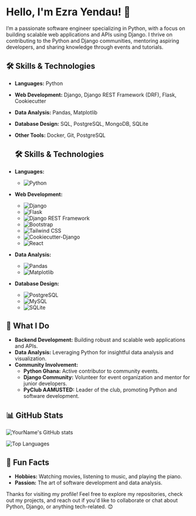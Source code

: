 # Hello, I'm Ezra Yendau! 👋

I’m a passionate software engineer specializing in Python, with a focus on building scalable web applications and APIs using Django. I thrive on contributing to the Python and Django communities, mentoring aspiring developers, and sharing knowledge through events and tutorials.

## 🛠️ Skills & Technologies

- **Languages:** Python
- **Web Development:** Django, Django REST Framework (DRF), Flask, Cookiecutter
- **Data Analysis:** Pandas, Matplotlib
- **Database Design:** SQL, PostgreSQL, MongoDB, SQLite
- **Other Tools:** Docker, Git, PostgreSQL

  ## 🛠️ Skills & Technologies

- **Languages:**
  - ![Python](https://img.shields.io/badge/Python-3776AB?style=flat&logo=python&logoColor=white)

- **Web Development:**
  - ![Django](https://img.shields.io/badge/Django-092E20?style=flat&logo=django&logoColor=white)
  - ![Flask](https://img.shields.io/badge/Flask-000000?style=flat&logo=flask&logoColor=white)
  - ![Django REST Framework](https://img.shields.io/badge/Django%20REST%20Framework-0087B5?style=flat&logo=django&logoColor=white)
  - ![Bootstrap](https://img.shields.io/badge/Bootstrap-563D7C?style=flat&logo=bootstrap&logoColor=white)
  - ![Tailwind CSS](https://img.shields.io/badge/Tailwind%20CSS-06B6D4?style=flat&logo=tailwindcss&logoColor=white)
  - ![Cookiecutter-Django](https://img.shields.io/badge/Cookiecutter--Django-FF4F00?style=flat&logo=cookiecutter&logoColor=white)
  - ![React](https://img.shields.io/badge/React-61DAFB?style=flat&logo=react&logoColor=white)



- **Data Analysis:**
  - ![Pandas](https://img.shields.io/badge/Pandas-150458?style=flat&logo=pandas&logoColor=white)
  - ![Matplotlib](https://img.shields.io/badge/Matplotlib-003A6C?style=flat&logo=matplotlib&logoColor=white)

- **Database Design:**
  - ![PostgreSQL](https://img.shields.io/badge/PostgreSQL-4169E1?style=flat&logo=postgresql&logoColor=white)
  - ![MySQL](https://img.shields.io/badge/MySQL-4479A1?style=flat&logo=mysql&logoColor=white)
  - ![SQLite](https://img.shields.io/badge/SQLite-003B57?style=flat&logo=sqlite&logoColor=white)


## 💼 What I Do

- **Backend Development:** Building robust and scalable web applications and APIs.
- **Data Analysis:** Leveraging Python for insightful data analysis and visualization.
- **Community Involvement:** 
  - **Python Ghana:** Active contributor to community events.
  - **Django Community:** Volunteer for event organization and mentor for junior developers.
  - **PyClub AAMUSTED:** Leader of the club, promoting Python and software development.

## 📊 GitHub Stats

![YourName's GitHub stats](https://github-readme-stats.vercel.app/api?username=ezi-code&show_icons=true&hide_title=true&hide=prs&count_private=true&hide_border=true&theme=radical&rank_icon=github)

![Top Languages](https://github-readme-stats.vercel.app/api/top-langs/?username=ezi-code&hide=html&hide_title=true&layout=compact&hide_border=true&theme=radical)


## 🎨 Fun Facts

- **Hobbies:** Watching movies, listening to music, and playing the piano.
- **Passion:** The art of software development and data analysis.

Thanks for visiting my profile! Feel free to explore my repositories, check out my projects, and reach out if you'd like to collaborate or chat about Python, Django, or anything tech-related. 😊
